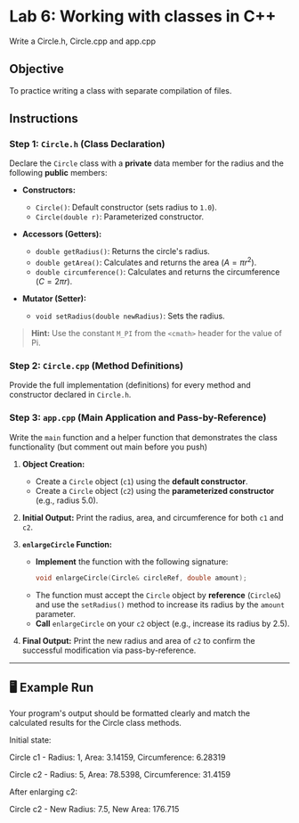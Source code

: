 # Lab 6: Working with classes in C++

Write a Circle.h, Circle.cpp and app.cpp

## Objective
To practice writing a class with separate compilation of files.

## Instructions

### Step 1: `Circle.h` (Class Declaration)
Declare the `Circle` class with a **private** data member for the radius and the following **public** members:

* **Constructors:**
    * `Circle()`: Default constructor (sets radius to `1.0`).
    * `Circle(double r)`: Parameterized constructor.
* **Accessors (Getters):**
    * `double getRadius()`: Returns the circle's radius.
    * `double getArea()`: Calculates and returns the area ($A = \pi r^2$).
    * `double circumference()`: Calculates and returns the circumference ($C = 2 \pi r$).

* **Mutator (Setter):**
    * `void setRadius(double newRadius)`: Sets the radius.

> **Hint:** Use the constant `M_PI` from the `<cmath>` header for the value of Pi.

### Step 2: `Circle.cpp` (Method Definitions)
Provide the full implementation (definitions) for every method and constructor declared in `Circle.h`.

### Step 3: `app.cpp` (Main Application and Pass-by-Reference)
Write the `main` function and a helper function that demonstrates the class functionality (but comment out main before you push)

1.  **Object Creation:**
    * Create a `Circle` object (`c1`) using the **default constructor**.
    * Create a `Circle` object (`c2`) using the **parameterized constructor** (e.g., radius 5.0).
2.  **Initial Output:** Print the radius, area, and circumference for both `c1` and `c2`.
3.  **`enlargeCircle` Function:**
    * **Implement** the function with the following signature:
        ```cpp
        void enlargeCircle(Circle& circleRef, double amount);
        ```
    * The function must accept the `Circle` object by **reference** (`Circle&`) and use the `setRadius()` method to increase its radius by the `amount` parameter.
    * **Call** `enlargeCircle` on your `c2` object (e.g., increase its radius by 2.5).

4.  **Final Output:** Print the new radius and area of `c2` to confirm the successful modification via pass-by-reference.

---

## 🖥️ Example Run
Your program's output should be formatted clearly and match the calculated results for the Circle class methods.

Initial state:

Circle c1 - Radius: 1, Area: 3.14159, Circumference: 6.28319

Circle c2 - Radius: 5, Area: 78.5398, Circumference: 31.4159

After enlarging c2:

Circle c2 - New Radius: 7.5, New Area: 176.715

